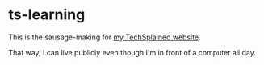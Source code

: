 # ts-learning

This is the sausage-making for [my TechSplained website](https://techsplained.xyz).

That way, I can live publicly even though I'm in front of a computer all day.
